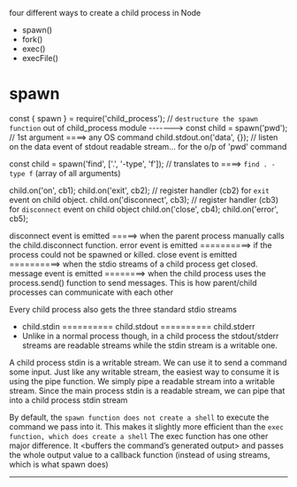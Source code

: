four different ways to create a child process in Node
- spawn()
- fork()
- exec()
- execFile()


# spawn
const { spawn } = require('child_process');                     // `destructure the spawn function` out of child_process module -------> <DESTRUCTURE>
const child = spawn('pwd');                                     // 1st argument ====> any OS command
child.stdout.on('data', {});                                    // listen on the data event of stdout readable stream... for the o/p of 'pwd' command

const child = spawn('find', ['.', '-type', 'f']);           // translates to ====> `find . -type f`     (array of all arguments)

child.on('on', cb1);
child.on('exit', cb2);                          // register handler (cb2) for `exit` event on child object.
child.on('disconnect', cb3);                    // register handler (cb3) for `disconnect` event on child object
child.on('close', cb4);
child.on('error', cb5); 

disconnect event is emitted =====> when the parent process manually calls the child.disconnect function.
error event is emitted ==========> if the process could not be spawned or killed.
close event is emitted ==========> when the stdio streams of a child process get closed.
message event is emitted ========> when the child process uses the process.send() function to send messages. 
                                    This is how parent/child processes can communicate with each other

Every child process also gets the three standard stdio streams
- child.stdin ========== child.stdout ========== child.stderr
- Unlike in a normal process though, in a child process
    the stdout/stderr streams are readable streams
    while the stdin stream is a writable one.



A child process stdin is a writable stream. 
We can use it to send a command some input. 
Just like any writable stream, the easiest way to consume it is using the pipe function. 
We simply pipe a readable stream into a writable stream.
Since the main process stdin is a readable stream, we can pipe that into a child process stdin stream

By default, the `spawn function does not create a shell` to execute the command we pass into it. 
This makes it slightly more efficient than the `exec function, which does create a shell`
The exec function has one other major difference. 
It <buffers the command’s generated output> and passes the whole output value to a callback function (instead of using streams, which is what spawn does)


----------------------------------------------------------------------------------------------------------------

